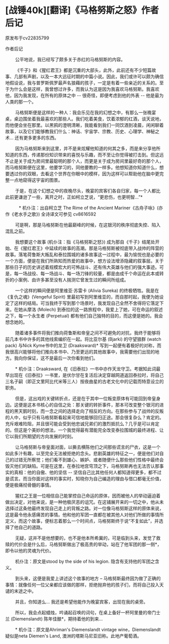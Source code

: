 # [战锤40k][翻译]《马格努斯之怒》作者后记

原发布于cv22835799

作者后记

        公平地说，我已经写了颇多关于赤红的马格努斯的内容。

        《千子》和《猩红君王》都是沉重的大部头，此外，此前还有不少短篇故事、几部有声剧，以及一本大远征时期的中篇小说。因此，我们或许可以颇为确信地假设说，我与普罗斯佩罗最声名狼藉的孩子，一定是有着一些亲近的关系的。至于为什么会是这样，我曾想过许多，而我认为这是因为我喜欢马格努斯。我喜欢他，因为我发现，在所有的原体之中 -- 很奇怪，即便考虑到他的外表 -- 他是最为人类的那一个。

        马格努斯便是这样的一种人：我会乐见在我的幻想之中，有那么一张晚宴桌，桌边围坐着我最喜欢的那些人。我们吃着美食，饮着浓郁的红酒，谈天说地，而他便会坐在那里。以黑鸦的澄明清晰，我能看到我们一同饮酒到凌晨，闲闲聊着故事，以及它们能够教我们什么：神话、宇宙学、宗教、历史、心理学、神秘之术… 还有更多更多的东西。

        因为马格努斯来到这里，并不是来炫耀他知道的何其之多，而是来分享他所知道的东西，传递那份知识带来的喜悦与乐趣，而不至让你觉得被打击到。但这远不止是关于成为房间里最聪明的那个人，而更是关于成为房间里最好奇的那个人，而马格努斯便在这里，他要学习的，同他要教的一样多。他想知道你知道什么，想要透过你的双眼，去看这个世界在你眼中的模样，因为这样可以帮助他在脑中更完整一点地窥得这宇宙的图景。

        于是，在这个幻想之中的夜晚尽头，晚宴的宾客们各自归家，每一个人都比此前更谦逊了一些，离开之时，正如柯立芝说，“更悲伤，也更明智…”*

           * 机仆注：出自柯立芝 The Rime of the Ancient Mariner《古舟子咏》(亦作《老水手之歌》) 全诗译文可参见 cv8616592

        可是啊，那是马格努斯在他最巅峰的时候，在这银河的秩序彻底失控、陷入混乱之前。

        我想要这个故事 (机仆注：指《马格努斯之怒》) 成为那自《千子》结尾处开始、在《猩红君王》中延续的故事的高潮。那是马格努斯被彻底带入战帅的阵营的故事。落笔荷鲁斯大叛乱和泰拉围城的诸多故事这一过程中，最为愉悦也是必要的一个方面，便是在我们所熟知而热爱的故事中，想方设法增添隐藏的叙事层。关于那些日子的历史讲述着规模宏大的可怖战斗、还有伟大英雄与他们的强大事迹。可是，每一场战役、每一场战斗、每一场刀锋的较量，都是由成千个命运在此本或转折的小案例、由许多甚至没有人揣测它曾发生过的瞬间所组成。

        一个这样的瞬间便是阿里维亚·苏雷卡 (Alivia Sureka) 的终极牺牲。我是在《复仇之魂》(Vengeful Spirit) 里最初写到阿里维亚的，而自那时起，我便为她设定了这样的结局。可当我终于写到那个场景时，我发现自己全然不舍得将它落定下来。在她从摩洛 (Molech) 到泰拉的这一路旅程中，我爱上了她，可在命运的叙述之下，每一个永生者 (Perpetual) 都有他们自己独特的目的，而这便是她的。我会想念她的。

        随着诸多事件将我们推向荷鲁斯和帝皇之间不可避免的对抗，我终于能够将前几本书中许多的其他线索编织在一起。将比亚尔基 (Bjarki) 的守望狼群 (watch pack) 与Nick Kyme书中的龙卫 (Draaksward)* 写到一起便有着极好的对称，而我很高兴能够将他们推向本书中、乃至更远的其他故事中，我需要他们出现的地方。我向你保证，这不是最后一次你看到他们。

        * 机仆注：Draaksward, 在《旧泰拉》一书中亦作天龙守卫。考据知此词最早出现在《旧泰拉》一书里，是伏尔甘在复活后决定穿越网道返回泰拉时，将自己三名子嗣（即正文里阿比代米等三人）按夜曲星的古老文化中的记载而特意设立的职务。

        但是，这出戏的关键转折点，还是在于其中一位叛变原体有可能回到帝皇身边。这便是这本书核心的自信之处：那关键的转折事件，那本可改变整个银河的进程的黑天鹅时刻，而一念之间的选择走向了相反的方向。在那些参与了战帅的反叛的人中，似乎只有马格努斯看起来可信地能够回归正途。那会很复杂么？肯定的。充斥艰难险阻，并且很可能会受到他忠诚兄弟们的激烈抵抗么？几乎是可以肯定的。但这是个美妙的想法，一个我觉得最有潜能完全改变泰拉围城的最终进程、让它以我们所期望的方向发展的时刻。

        让马格努斯与帝皇面对面，以撕去横陈他们之间那些谎言的尸衣，这是一个如此多汁有趣，以至完全无法被拒绝的念头。悲剧英雄的特征之一，便是他们对自己的过错无所察觉；他们看不到雄心、嫉妒、或者随便什么那些他们性格中最终会毁灭他们的缺陷。可是在这里，在泰拉地宫穹顶之下，马格努斯再也无法否认那事实的真相：他的自傲、他的坚信 -- 坚信自己比其他任何人都知道得更多，都不过是谎言。而当你面对这样的事实时，知晓你为自己编造的理由与借口都毫无价值，便是极痛彻骨髓的事情。

        猩红之王是一位相信自己能掌控自己命运的原体，因而被他人的举动逼迫着做出决定，对他来说，是一种他极厌恶的诅咒。在这铺展开来的一切之中，他从未选择过这条他最终发现自己走上的背叛之路。对一位像马格努斯这样的原体来说，这是最令他永感痛苦的事情。他和他的军团一直都在被其他人对他们所做的事情所定义，而这个故事，便标志着那么一个时间点，马格努斯终于说“不复如此”，并选择了他自己的道路。

        无疑，这并不是他想要的，也不是他本所希冀的，可是临到头来，发觉了救赎的代价会是什么后，马格努斯做出了极高贵的举动，站在了他军团的那一侧*，即令以他的灵魂为代价。

        机仆注：原文是stood by the side of his legion. 隐含有支持他的军团之含义。

        到头来，这便是我爱上讲述这个故事的地方 – 马格努斯最终因为做了正确的事情：就像任何一位父亲都应该做的那样，拒绝抛弃他的孩子们，而将自己投入天谴的末途之中。

        并且，你知道么… 我还是希望他能作为晚宴宾客，出现在我的桌旁。

        所以，我会点起蜡烛，吟诵起召唤的词句，在桌上备好一杯阿里曼的帝门士兰 (Diemenslandt) 陈年佳酿*，期待着他的到来…

        * 机仆注：原文是Ahriman's Diemenslandt vintage wine，Diemenslandt疑似是neta Diemen's Land, 澳洲的塔斯马尼亚旧称。此地产葡萄酒。
